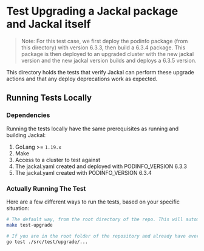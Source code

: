 # Test Upgrading a Jackal package and Jackal itself

> Note: For this test case, we first deploy the podinfo package (from this directory) with version 6.3.3, then build a 6.3.4 package.  This package is then deployed to an upgraded cluster with the new jackal version and the new jackal version builds and deploys a 6.3.5 version.

This directory holds the tests that verify Jackal can perform these upgrade actions and that any deploy deprecations work as expected.

## Running Tests Locally

### Dependencies

Running the tests locally have the same prerequisites as running and building Jackal:

1. GoLang >= `1.19.x`
1. Make
1. Access to a cluster to test against
1. The jackal.yaml created and deployed with PODINFO_VERSION 6.3.3
1. The jackal.yaml created with PODINFO_VERSION 6.3.4

### Actually Running The Test

Here are a few different ways to run the tests, based on your specific situation:

``` bash
# The default way, from the root directory of the repo. This will automatically build any Jackal related resources if they don't already exist (i.e. binary, init-package, example packages):
make test-upgrade
```

``` bash
# If you are in the root folder of the repository and already have everything built (i.e., the binary, the init-package and the flux-test example package):
go test ./src/test/upgrade/...
```
